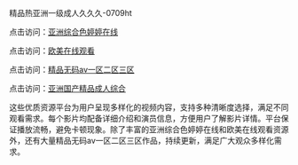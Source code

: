 精品热亚洲一级成人久久久-0709ht

点击访问：<a href="https://heiliaowt0d7p.pages.dev">亚洲综合色婷婷在线</a>

点击访问：<a href="https://heiliaoga6s9v.pages.dev">欧美在线观看</a>

点击访问：<a href="https://heiliaoow5kzm.pages.dev">精品无码av一区二区三区</a>

点击访问：<a href="https://heiliao2dmwwy.pages.dev">亚洲国产精品成人综合</a>

这些优质资源平台为用户呈现多样化的视频内容，支持多种清晰度选择，满足不同观看需求。每个影片均配备详细介绍和演员信息，方便用户了解影片详情。平台保证播放流畅，避免卡顿现象。除了丰富的亚洲综合色婷婷在线和欧美在线观看资源外，还有大量精品无码av一区二区三区作品，持续更新，满足广大观众多样化需求。

<span style="display:none;">[Canonical link](）</span>
